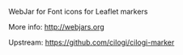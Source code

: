 WebJar for Font icons for Leaflet markers

More info: http://webjars.org

Upstream: https://github.com/cilogi/cilogi-marker
